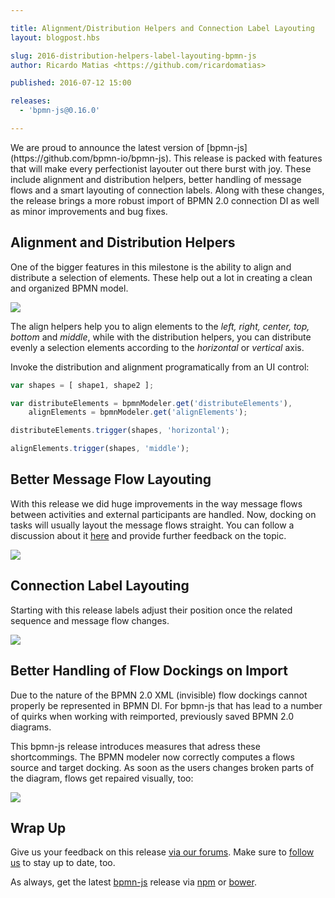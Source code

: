 ```yaml
---

title: Alignment/Distribution Helpers and Connection Label Layouting
layout: blogpost.hbs

slug: 2016-distribution-helpers-label-layouting-bpmn-js
author: Ricardo Matias <https://github.com/ricardomatias>

published: 2016-07-12 15:00

releases:
  - 'bpmn-js@0.16.0'

---
```



<p class="introduction">
  We are proud to announce the latest version of [bpmn-js](https://github.com/bpmn-io/bpmn-js).
  This release is packed with features that will make every perfectionist layouter out there burst with joy. These include alignment and distribution helpers, better handling of message flows and a smart layouting of connection labels.
  Along with these changes, the release brings a more robust import of BPMN 2.0 connection DI as well as minor improvements and bug fixes.
</p>

<!-- continue -->

## Alignment and Distribution Helpers

One of the bigger features in this milestone is the ability to align and distribute a selection of elements. These help out a lot in creating a clean and organized BPMN model.

<div class="figure">
  <img src="{{ assets }}/attachments/blog/2016/011-align-distribute.gif">
</div>

The align helpers help you to align elements to the *left, right, center, top, bottom* and *middle*, while with the distribution helpers, you can distribute evenly a selection elements according to the *horizontal* or *vertical* axis.


Invoke the distribution and alignment programatically from an UI control:

```javascript
var shapes = [ shape1, shape2 ];

var distributeElements = bpmnModeler.get('distributeElements'),
    alignElements = bpmnModeler.get('alignElements');

distributeElements.trigger(shapes, 'horizontal');

alignElements.trigger(shapes, 'middle');
```


## Better Message Flow Layouting

With this release we did huge improvements in the way message flows between activities and external participants are handled. Now, docking on tasks will usually layout the message flows straight. You can follow a discussion about it [here](https://forum.bpmn.io/t/resizing-of-pools-moves-outgoing-message-flows/738/10) and provide further feedback on the topic.

<div class="figure">
    <img src="{{ assets }}/attachments/blog/2016/011-message-flow.gif">
</div>


## Connection Label Layouting

Starting with this release labels adjust their position once the related sequence and message flow changes.

<div class="figure">
  <img src="{{ assets }}/attachments/blog/2016/011-label-move.gif">
</div>


## Better Handling of Flow Dockings on Import

Due to the nature of the BPMN 2.0 XML (invisible) flow dockings cannot properly be represented in BPMN DI. For bpmn-js that has lead to a number of quirks when working with reimported, previously saved BPMN 2.0 diagrams.

This bpmn-js release introduces measures that adress these shortcommings. The BPMN modeler now correctly computes a flows source and target docking. As soon as the users changes broken parts of the diagram, flows get repaired visually, too:

<div class="figure">
  <img src="{{ assets }}/attachments/blog/2016/011-repair-docking.gif">
</div>


## Wrap Up

Give us your feedback on this release [via our forums](https://forum.bpmn.io). Make sure to [follow us](https://twitter.com/bpmn_io) to stay up to date, too.

As always, get the latest [bpmn-js](https://github.com/bpmn-io/bpmn-js) release via [npm](https://www.npmjs.com/package/bpmn-js) or [bower](https://github.com/bpmn-io/bower-bpmn-js).
